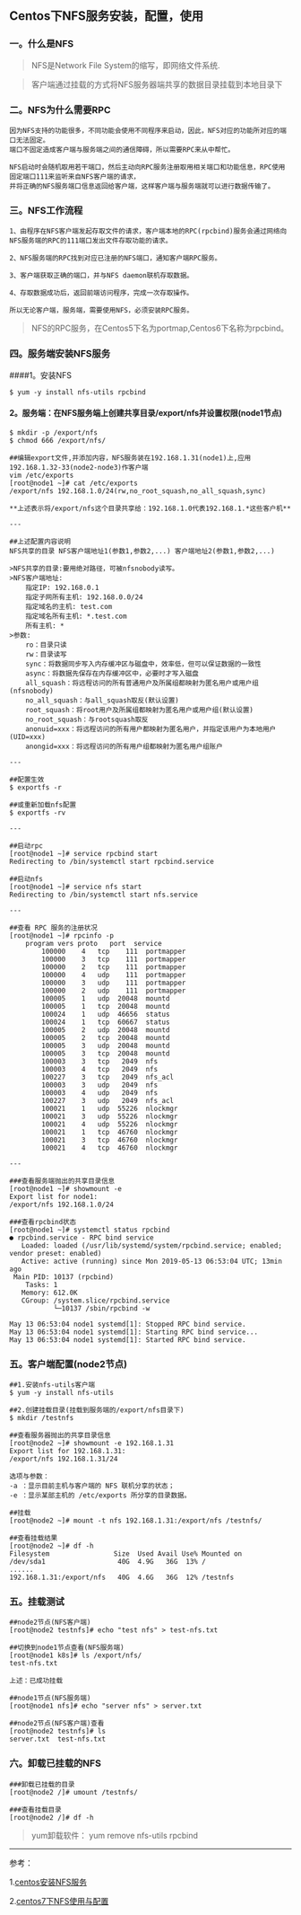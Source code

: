 ## Centos下NFS服务安装，配置，使用

### 一。什么是NFS

>NFS是Network File System的缩写，即网络文件系统.

>客户端通过挂载的方式将NFS服务器端共享的数据目录挂载到本地目录下

### 二。NFS为什么需要RPC

    因为NFS支持的功能很多，不同功能会使用不同程序来启动，因此，NFS对应的功能所对应的端口无法固定。
    端口不固定造成客户端与服务端之间的通信障碍，所以需要RPC来从中帮忙。
    
    NFS启动时会随机取用若干端口，然后主动向RPC服务注册取用相关端口和功能信息，RPC使用固定端口111来监听来自NFS客户端的请求，
    并将正确的NFS服务端口信息返回给客户端，这样客户端与服务端就可以进行数据传输了。

### 三。NFS工作流程

    1、由程序在NFS客户端发起存取文件的请求，客户端本地的RPC(rpcbind)服务会通过网络向NFS服务端的RPC的111端口发出文件存取功能的请求。
    
    2、NFS服务端的RPC找到对应已注册的NFS端口，通知客户端RPC服务。
    
    3、客户端获取正确的端口，并与NFS daemon联机存取数据。
    
    4、存取数据成功后，返回前端访问程序，完成一次存取操作。
    
    所以无论客户端，服务端，需要使用NFS，必须安装RPC服务。

>NFS的RPC服务，在Centos5下名为portmap,Centos6下名称为rpcbind。

### 四。服务端安装NFS服务

####1。安装NFS

    $ yum -y install nfs-utils rpcbind
    
#### 2。服务端：在NFS服务端上创建共享目录/export/nfs并设置权限(node1节点)

    $ mkdir -p /export/nfs
    $ chmod 666 /export/nfs/
    
    ##编辑export文件,并添加内容，NFS服务装在192.168.1.31(node1)上,应用192.168.1.32-33(node2-node3)作客户端
    vim /etc/exports 
    [root@node1 ~]# cat /etc/exports
    /export/nfs 192.168.1.0/24(rw,no_root_squash,no_all_squash,sync)
    
    **上述表示将/export/nfs这个目录共享给：192.168.1.0代表192.168.1.*这些客户机**
    
    ---
    
    ##上述配置内容说明
    NFS共享的目录 NFS客户端地址1(参数1,参数2,...) 客户端地址2(参数1,参数2,...)
    
    >NFS共享的目录:要用绝对路径，可被nfsnobody读写。
    >NFS客户端地址:
        指定IP: 192.168.0.1
        指定子网所有主机: 192.168.0.0/24
        指定域名的主机: test.com
        指定域名所有主机: *.test.com
        所有主机: *
    >参数:
        ro：目录只读
        rw：目录读写
        sync：将数据同步写入内存缓冲区与磁盘中，效率低，但可以保证数据的一致性
        async：将数据先保存在内存缓冲区中，必要时才写入磁盘
        all_squash：将远程访问的所有普通用户及所属组都映射为匿名用户或用户组(nfsnobody)
        no_all_squash：与all_squash取反(默认设置)
        root_squash：将root用户及所属组都映射为匿名用户或用户组(默认设置)
        no_root_squash：与rootsquash取反
        anonuid=xxx：将远程访问的所有用户都映射为匿名用户，并指定该用户为本地用户(UID=xxx)
        anongid=xxx：将远程访问的所有用户组都映射为匿名用户组账户
       
    ---
    
    ##配置生效 
    $ exportfs -r
    
    ##或重新加载nfs配置
    $ exportfs -rv
    
    ---
    
    ##启动rpc
    [root@node1 ~]# service rpcbind start
    Redirecting to /bin/systemctl start rpcbind.service
    
    ##启动nfs
    [root@node1 ~]# service nfs start
    Redirecting to /bin/systemctl start nfs.service
    
    ---
    
    ##查看 RPC 服务的注册状况
    [root@node1 ~]# rpcinfo -p
        program vers proto   port  service
            100000    4   tcp    111  portmapper
            100000    3   tcp    111  portmapper
            100000    2   tcp    111  portmapper
            100000    4   udp    111  portmapper
            100000    3   udp    111  portmapper
            100000    2   udp    111  portmapper
            100005    1   udp  20048  mountd
            100005    1   tcp  20048  mountd
            100024    1   udp  46656  status
            100024    1   tcp  60667  status
            100005    2   udp  20048  mountd
            100005    2   tcp  20048  mountd
            100005    3   udp  20048  mountd
            100005    3   tcp  20048  mountd
            100003    3   tcp   2049  nfs
            100003    4   tcp   2049  nfs
            100227    3   tcp   2049  nfs_acl
            100003    3   udp   2049  nfs
            100003    4   udp   2049  nfs
            100227    3   udp   2049  nfs_acl
            100021    1   udp  55226  nlockmgr
            100021    3   udp  55226  nlockmgr
            100021    4   udp  55226  nlockmgr
            100021    1   tcp  46760  nlockmgr
            100021    3   tcp  46760  nlockmgr
            100021    4   tcp  46760  nlockmgr

    ---
    
    ###查看服务端抛出的共享目录信息
    [root@node1 ~]# showmount -e
    Export list for node1:
    /export/nfs 192.168.1.0/24
    
    ###查看rpcbind状态
    [root@node1 ~]# systemctl status rpcbind
    ● rpcbind.service - RPC bind service
       Loaded: loaded (/usr/lib/systemd/system/rpcbind.service; enabled; vendor preset: enabled)
       Active: active (running) since Mon 2019-05-13 06:53:04 UTC; 13min ago
     Main PID: 10137 (rpcbind)
        Tasks: 1
       Memory: 612.0K
       CGroup: /system.slice/rpcbind.service
               └─10137 /sbin/rpcbind -w
    
    May 13 06:53:04 node1 systemd[1]: Stopped RPC bind service.
    May 13 06:53:04 node1 systemd[1]: Starting RPC bind service...
    May 13 06:53:04 node1 systemd[1]: Started RPC bind service.
    
### 五。客户端配置(node2节点)

    ##1.安装nfs-utils客户端
    $ yum -y install nfs-utils
    
    ##2.创建挂载目录(挂载到服务端的/export/nfs目录下)
    $ mkdir /testnfs
    
    ##查看服务器抛出的共享目录信息
    [root@node2 ~]# showmount -e 192.168.1.31
    Export list for 192.168.1.31:
    /export/nfs 192.168.1.31/24
    
    选项与参数：
    -a ：显示目前主机与客户端的 NFS 联机分享的状态；
    -e ：显示某部主机的 /etc/exports 所分享的目录数据。
    
    ##挂载
    [root@node2 ~]# mount -t nfs 192.168.1.31:/export/nfs /testnfs/
    
    ##查看挂载结果
    [root@node2 ~]# df -h
    Filesystem                Size  Used Avail Use% Mounted on
    /dev/sda1                  40G  4.9G   36G  13% /
    ......
    192.168.1.31:/export/nfs   40G  4.6G   36G  12% /testnfs

### 五。挂载测试

    ##node2节点(NFS客户端)
    [root@node2 testnfs]# echo "test nfs" > test-nfs.txt
    
    ##切换到node1节点查看(NFS服务端)
    [root@node1 k8s]# ls /export/nfs/
    test-nfs.txt
    
    上述：已成功挂载
    
    ##node1节点(NFS服务端)
    [root@node1 nfs]# echo "server nfs" > server.txt
    
    ##node2节点(NFS客户端)查看
    [root@node2 testnfs]# ls
    server.txt  test-nfs.txt
    
### 六。卸载已挂载的NFS
    
    ###卸载已挂载的目录
    [root@node2 /]# umount /testnfs/
    
    ###查看挂载目录
    [root@node2 /]# df -h
    
    
>yum卸载软件： yum remove nfs-utils rpcbind


--------------------------------------------    

参考：

1.[centos安装NFS服务](https://www.cnblogs.com/hwp0710/p/7942222.html)

2.[centos7下NFS使用与配置](https://www.cnblogs.com/jkko123/p/6361476.html?utm_source=itdadao&utm_medium=referral)